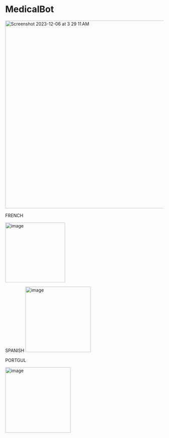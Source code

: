 # MedicalBot

<img width="597" alt="Screenshot 2023-12-06 at 3 29 11 AM" src="https://github.com/VikashMediboina/MedicalBot/assets/58514852/a0ddbd19-8146-4f69-bdc7-00c51dfae7e1">

FRENCH

<img width="190" alt="image" src="https://github.com/VikashMediboina/MedicalBot/assets/58514852/94c10fac-9feb-4f68-aae8-db9c8f327c2f">

SPANISH
<img width="208" alt="image" src="https://github.com/VikashMediboina/MedicalBot/assets/58514852/423e1138-4d49-48a0-b557-1b8e8f170a3d">


PORTGUL

<img width="208" alt="image" src="https://github.com/VikashMediboina/MedicalBot/assets/58514852/368a4db1-49b3-4aa8-aaf8-ddb695075e94">
